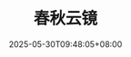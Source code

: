 ---
weight: 3
title: "春秋云镜"
description: ""
icon: "cloud"
date: "2025-05-30T09:48:05+08:00"
lastmod: "2025-05-30T09:48:05+08:00"
draft: false
toc: true
---